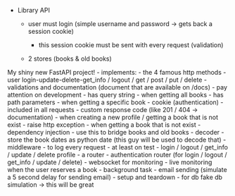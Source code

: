   - Library API 
      - user must login (simple username and password -> gets back a session cookie)
        - this session cookie must be sent with every request (validation)

      - 2 stores (books & old books)




  My shiny new FastAPI project!
      - implements:
        - the 4 famous http methods
                    - user login-update-delete-get_info  / logout / get / post / put / delete
        - validations and documentation (document that are available on /docs)
                    - pay attention on development
        - has query string 
                    - when getting all books
        - has path parameters
                    - when getting a specific book
        - cookie (authentication)
                    - included in all requests
        - custom response code (like 201 / 404 -> documentation)
                    - when creating a new profile / getting a book that is not exist
        - raise http exception
                    - when getting a book that is not exist
        - dependency injection
                    - use this to bridge books and old books
        - decoder
                    - store the book dates as python date (this guy will be used to decode that)
        - middleware
                    - to log every request
        - at least on test
                    - login / logout / get_info / update / delete profile
        - a router
                    - authentication router (for login / logout / get_info / update / delete)
        - websocket for monitoring
                    - live monitoring when the user reserves a book
        - background task
                    - email sending (simulate a 5 second delay for sending email)
        - setup and teardown
                    - for db fake db simulation -> this will be great
